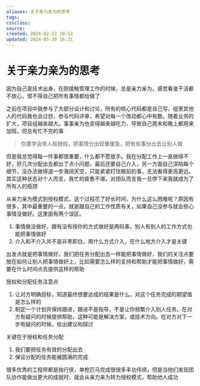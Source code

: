 ```yaml
---
aliases: 关于亲力亲为的思考
tags: 
cssclass: 
source: 
created: 2024-02-22 10:53
updated: 2024-05-30 16:31
---
```

# 关于亲力亲为的思考

因为自己是技术出身，在刚接触管理工作的时候，总是亲力亲为，感觉看谁干活都不放心，恨不得自己把所有事情都给做了

之前在项目中我参与了大部分设计和讨论，所有的核心代码都是自己写，组里其他人的代码我也会过目，参与代码评审，希望对每一个改动都心中有数。随着业务的扩大，项目组越来越大。事事亲为也变得越来越吃力，导致自己周末和晚上都用来加班，但总有忙不完的事

>你要学会带人和授权，把事情分出轻重缓急，把有些事分出去让别人做

但是我总觉得每一件事都很重要，什么都不愿放手。我在分配工作上一直做得不好，好几次分配出去都出了点小问题，最后还要自己介入，另一方面自己深陷每个细节，没办法做得退一步海阔天空，只能紧紧盯住眼前的事，无法看得更高更远。其实这种状态对个人而言，我忙的疲惫不堪，对团队而言我一旦停下来我就成为了所有人的瓶颈

从亲力亲为模式到授权模式，这个过程花了好长时间，为什么这么困难呢？原因有很多，其中最重要的一点，就是跟自己的工作性质有关，如果自己没参与就会担心事情没做好。这里面有两个误区。

1. 事情做没做好，跟有没有按你的方式做好是两码事，别人有别人的工作方式也能把事情做好 
2. 介入和不介入并不是非黑即白，用什么方式介入，在什么地方介入才是关键

出发点就是把事情做好，我们把任务分配出去一样能把事情做好，我们的关注点要放在如何让别人把事情做好上，比如需要怎么样的支持和帮助才能把事情做好，需要在什么时间点去提供这样的帮助

授权和分配任务注意点

1. 让对方明确目标，知道最终想要达成的结果是什么，对这个任务完成的期望值是怎么样的
2. 制定一个计划并保持跟进，跟进不是指导，不是让你频繁介入别人任务。在对方有疑问的时候提供帮助，这种可能是解决方案，或技术方向。在对方对下一步有疑问的时候，给出建议和探讨



关键在于授权和任务分配

1. 我们要把任务有效的分配出去
2. 保证分配的任务能被圆满的完成

很多优秀的工程师都是独行侠，单枪匹马完成很很多丰功伟绩，但是当他们发现团队协作能做出更大的成就时，就会从亲力亲为转为授权模式，帮助他人成功

